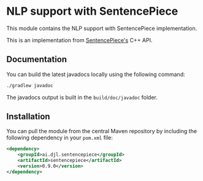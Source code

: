 # NLP support with SentencePiece

This module contains the NLP support with SentencePiece implementation.

This is an implementation from [SentencePiece's](https://github.com/google/sentencepiece) C++ API.

## Documentation

You can build the latest javadocs locally using the following command:

```sh
./gradlew javadoc
```
The javadocs output is built in the `build/doc/javadoc` folder.

## Installation

You can pull the module from the central Maven repository by including the following dependency in your `pom.xml` file:

```xml
<dependency>
    <groupId>ai.djl.sentencepiece</groupId>
    <artifactId>sentencepiece</artifactId>
    <version>0.9.0</version>
</dependency>
```
